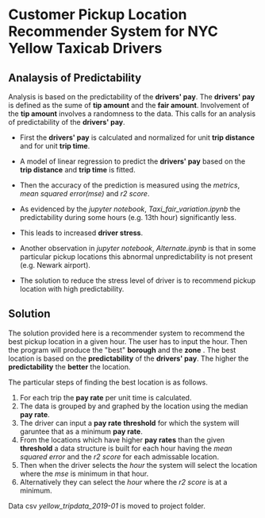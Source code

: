 
# Customer Pickup Location Recommender System for NYC Yellow Taxicab Drivers

## Analaysis of Predictability

Analysis is based on the predictability of the __drivers' pay__. The __drivers' pay__ is defined as the sume of 
__tip amount__ and the __fair amount__. Involvement of the __tip amount__ involves a randomness to the data. This calls
for an analysis of predictability of the __drivers' pay__.

- First the __drivers' pay__ is calculated and normalized for unit __trip distance__ and for unit __trip time__.

- A model of linear regression to predict the __drivers' pay__ based on the __trip distance__ and __trip time__ is fitted. 

- Then the accuracy of the prediction is measured using the *metrics*, *mean squared error(mse)* and *r2 score*.

- As evidenced by the *jupyter notebook*, *Taxi_fair_variation.ipynb* the predictability during some hours (e.g. 13th hour) significantly less.

- This leads to increased __driver stress__. 

- Another observation in *jupyter notebook*, *Alternate.ipynb* is that in some particular pickup locations this abnormal
unpredictability is not present (e.g. Newark airport).

- The solution to reduce the stress level of driver is to recommend pickup location with high predictability.  

## Solution

The solution provided here is a recommender system to recommend the best pickup location in a given hour.
The user has to input the hour. Then the program will produce the "best" __borough__ and the __zone__ . 
The best location is based on the __predictability__ of the __drivers' pay__. The higher the __predictability__
the __better__ the location.

The particular steps of finding the best location is as follows.

1. For each trip the __pay rate__ per unit time is calculated.
2. The data is grouped by and graphed by the location using the median __pay rate__.
3. The driver can input a __pay rate__ __threshold__ for which the system will garuntee that as a minimum __pay rate__.
4. From the locations which have higher __pay rates__ than the given __threshold__ a data structure is built for each hour having the *mean squared error* and the *r2 score* for each admissable location.
5. Then when the driver selects the *hour* the system will select the location where the *mse* is minimum in that hour.
6. Alternatively they can select the *hour* where the *r2 score* is at a minimum.




Data csv *yellow_tripdata_2019-01* is moved to project folder.